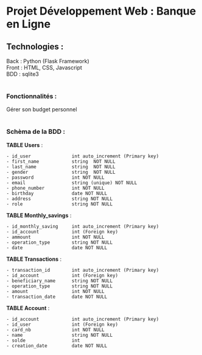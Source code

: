 # Projet Développement Web : Banque en Ligne 

## Technologies : 
Back : Python (Flask Framework) <br>
Front : HTML, CSS, Javascript <br>
BDD : sqlite3 
<br> <br>
### Fonctionnalités : 
Gérer son budget personnel <br> <br>

### Schèma de la BDD : 

**TABLE Users** : <br>
```
- id_user	            int auto_increment (Primary key)
- first_name	        string	NOT NULL
- last_name	            string	NOT NULL
- gender		        string 	NOT NULL
- password	            int	NOT NULL
- email		            string (unique) NOT NULL
- phone_number	        int	NOT NULL
- birthday	            date NOT NULL
- address	            string NOT NULL
- role		            string NOT NULL
```

**TABLE Monthly_savings** : <br>
```
- id_monthly_saving		int auto_increment (Primary key)
- id_account		    int (Foreign key)
- ammount		        int NOT NULL
- operation_type	    string NOT NULL
- date	                date NOT NULL
```

**TABLE Transactions** : <br>
```
- transaction_id		int auto_increment (Primary key)
- id_account		    int (Foreign key)
- beneficiary_name		string NOT NULL
- operation_type	    string NOT NULL
- amount		        int NOT NULL
- transaction_date	    date NOT NULL
```

**TABLE Account** : <br>
```
- id_account	        int auto_increment (Primary key)
- id_user		        int (Foreign key)
- card_nb		        int	NOT NULL
- name			        string NOT NULL
- solde			        int
- creation_date	        date NOT NULL
```